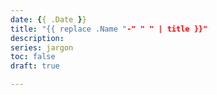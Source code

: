 ```yaml
---
date: {{ .Date }}
title: "{{ replace .Name "-" " " | title }}"
description:
series: jargon
toc: false
draft: true

---
```

